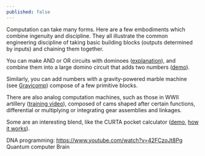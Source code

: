 ```yaml
---
published: false
---
```


Computation can take many forms. Here are a few embodiments which combine ingenuity and discipline. They all illustrate the common engineering discipline of taking basic building blocks (outputs determined by inputs) and chaining them together.

You can make AND or OR circuits with dominoes ([explanation]( https://www.youtube.com/watch?v=lNuPy-r1GuQ)), and combine them into a large domino circuit that adds two numbers ([demo](https://www.youtube.com/watch?v=OpLU__bhu2w)).

Similarly, you can add numbers with a gravity-powered marble machine (see [Gravicomp](https://channel9.msdn.com/Shows/themakershow/The-Maker-Show-Mini-GraviComp-Mechanical-Computer)) compose of a few primitive blocks.

There are also analog computation machines, such as those in WWII artillery ([training video](https://www.youtube.com/watch?v=t7OqGXp3b7U)), composed of cams shaped after certain functions, differential or multiplying or integrating gear assemblies and linkages. 

Some are an interesting blend, like the CURTA pocket calculator ([demo](https://www.youtube.com/watch?v=P0cGjC62XRQ), [how it works](https://www.youtube.com/watch?v=loI1Kwed8Pk)).

DNA programming: https://www.youtube.com/watch?v=42FCzoJt8Pg
Quantum computer
Brain


